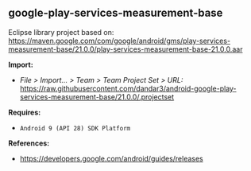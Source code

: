 ## google-play-services-measurement-base

Eclipse library project based on:<br/>
https://maven.google.com/com/google/android/gms/play-services-measurement-base/21.0.0/play-services-measurement-base-21.0.0.aar

**Import:**
- _File > Import... > Team > Team Project Set > URL:_<br/>
  https://raw.githubusercontent.com/dandar3/android-google-play-services-measurement-base/21.0.0/.projectset

**Requires:**
- `Android 9 (API 28) SDK Platform`

**References:**
- https://developers.google.com/android/guides/releases